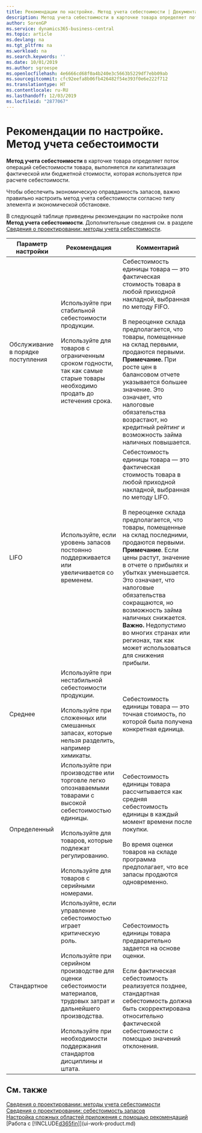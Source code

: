 ```yaml
---
title: Рекомендации по настройке. Метод учета себестоимости | Документация Майкрософт
description: Метод учета себестоимости в карточке товара определяет поток операций себестоимости товара, выполняется ли капитализация фактической или бюджетной стоимости, которая используется при расчете себестоимости.
author: SorenGP
ms.service: dynamics365-business-central
ms.topic: article
ms.devlang: na
ms.tgt_pltfrm: na
ms.workload: na
ms.search.keywords: ''
ms.date: 10/01/2019
ms.author: sgroespe
ms.openlocfilehash: 4e6666cd68f0a4b240e3c5663b5229df7ebb09ab
ms.sourcegitcommit: cfc92eefa8b06fb426482f54e393f0e6e222f712
ms.translationtype: HT
ms.contentlocale: ru-RU
ms.lasthandoff: 12/03/2019
ms.locfileid: "2877067"
---
```

# <a name="setup-best-practices-costing-method"></a>Рекомендации по настройке. Метод учета себестоимости
**Метод учета себестоимости** в карточке товара определяет поток операций себестоимости товара, выполняется ли капитализация фактической или бюджетной стоимости, которая используется при расчете себестоимости.  

 Чтобы обеспечить экономическую оправданность запасов, важно правильно настроить метод учета себестоимости согласно типу элемента и экономической обстановке.  

 В следующей таблице приведены рекомендации по настройке поля **Метод учета себестоимости**. Дополнительные сведения см. в разделе [Сведения о проектировании: методы учета себестоимости](design-details-costing-methods.md).  

|Параметр настройки|Рекомендация|Комментарий|  
|------------------|-------------------|-------------|  
|Обслуживание в порядке поступления|Используйте при стабильной себестоимости продукции.<br /><br /> Используйте для товаров с ограниченным сроком годности, так как самые старые товары необходимо продать до истечения срока.|Себестоимость единицы товара — это фактическая стоимость товара в любой приходной накладной, выбранная по методу FIFO.<br /><br /> В переоценке склада предполагается, что товары, помещенные на склад первыми, продаются первыми. **Примечание.** При росте цен в балансовом отчете указывается большее значение. Это означает, что налоговые обязательства возрастают, но кредитный рейтинг и возможность займа наличных повышается.|  
|LIFO|Используйте, если уровень запасов постоянно поддерживается или увеличивается со временем.|Себестоимость единицы товара — это фактическая стоимость товара в любой приходной накладной, выбранная по методу LIFO.<br /><br /> В переоценке склада предполагается, что товары, помещенные на склад последними, продаются первыми. **Примечание**. Если цены растут, значение в отчете о прибылях и убытках уменьшается. Это означает, что налоговые обязательства сокращаются, но возможность займа наличных снижается. **Важно.** Недопустимо во многих странах или регионах, так как может использоваться для снижения прибыли.|  
|Среднее|Используйте при нестабильной себестоимости продукции.<br /><br /> Используйте при сложенных или смешанных запасах, которые нельзя разделить, например химикаты.|Себестоимость единицы товара — это точная стоимость, по которой была получена конкретная единица.|  
|Определенный|Используйте при производстве или торговле легко опознаваемыми товарами с высокой себестоимостью единицы.<br /><br /> Используйте для товаров, которые подлежат регулированию.<br /><br /> Используйте для товаров с серийными номерами.|Себестоимость единицы товара рассчитывается как средняя себестоимость единицы в каждый момент времени после покупки.<br /><br /> Во время оценки товаров на складе программа предполагает, что все запасы продаются одновременно.|  
|Стандартное|Используйте, если управление себестоимостью играет критическую роль.<br /><br /> Используйте при серийном производстве для оценки себестоимости материалов, трудовых затрат и дальнейшего производства.<br /><br /> Используйте при необходимости поддержания стандартов дисциплины и штата.|Себестоимость единицы товара предварительно задается на основе оценки.<br /><br /> Если фактическая себестоимость реализуется позднее, стандартная себестоимость должна быть скорректирована относительно фактической себестоимости с помощью значений отклонения.|  

## <a name="see-also"></a>См. также  
 [Сведения о проектировании: методы учета себестоимости](design-details-costing-methods.md)   
 [Сведения о проектировании: себестоимость запасов](design-details-inventory-costing.md)   
 [Настройка сложных областей приложения с помощью рекомендаций](set-up-complex-application-areas-using-best-practices.md)  
 [Работа с [!INCLUDE[d365fin](includes/d365fin_md.md)]](ui-work-product.md)
